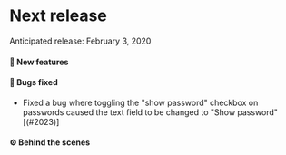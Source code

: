 # Next release

Anticipated release: February 3, 2020

#### 🚀 New features

#### 🐛 Bugs fixed

- Fixed a bug where toggling the "show password" checkbox on passwords caused the text field to be changed to "Show password" [(#2023)]

#### ⚙️ Behind the scenes

[#2023]: https://github.com/18F/cms-hitech-apd/issues/2023
